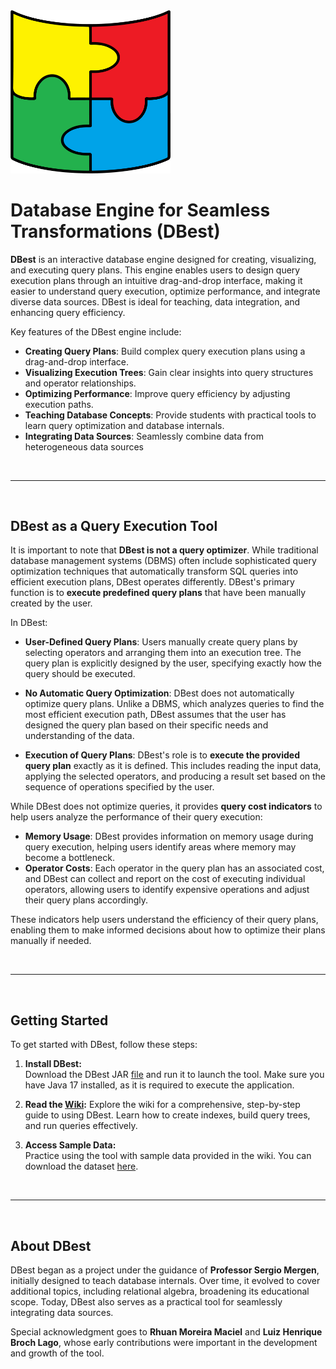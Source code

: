 <img src="./assets/images/dbest-logo2.png" alt="Logo do DBest" width="256">

# Database Engine for Seamless Transformations (DBest)

**DBest** is an interactive database engine designed for creating, visualizing, and executing query plans. This engine enables users to design query execution plans through an intuitive drag-and-drop interface, making it easier to understand query execution, optimize performance, and integrate diverse data sources. DBest is ideal for teaching, data integration, and enhancing query efficiency.


Key features of the DBest engine include:  
- **Creating Query Plans**: Build complex query execution plans using a drag-and-drop interface.  
- **Visualizing Execution Trees**: Gain clear insights into query structures and operator relationships.  
- **Optimizing Performance**: Improve query efficiency by adjusting execution paths.  
- **Teaching Database Concepts**: Provide students with practical tools to learn query optimization and database internals.  
- **Integrating Data Sources**: Seamlessly combine data from heterogeneous data sources
  
<br>

---

<br>

## DBest as a Query Execution Tool

It is important to note that **DBest is not a query optimizer**. While traditional database management systems (DBMS) often include sophisticated query optimization techniques that automatically transform SQL queries into efficient execution plans, DBest operates differently. DBest's primary function is to **execute predefined query plans** that have been manually created by the user.


In DBest:

- **User-Defined Query Plans**: Users manually create query plans by selecting operators and arranging them into an execution tree. The query plan is explicitly designed by the user, specifying exactly how the query should be executed.
  
- **No Automatic Query Optimization**: DBest does not automatically optimize query plans. Unlike a DBMS, which analyzes queries to find the most efficient execution path, DBest assumes that the user has designed the query plan based on their specific needs and understanding of the data. 

- **Execution of Query Plans**: DBest's role is to **execute the provided query plan** exactly as it is defined. This includes reading the input data, applying the selected operators, and producing a result set based on the sequence of operations specified by the user.

While DBest does not optimize queries, it provides **query cost indicators** to help users analyze the performance of their query execution:

<!-- - **Execution Time**: DBest tracks the time it takes to execute each operator and the overall query plan. -->
- **Memory Usage**: DBest provides information on memory usage during query execution, helping users identify areas where memory may become a bottleneck.
- **Operator Costs**: Each operator in the query plan has an associated cost, and DBest can collect and report on the cost of executing individual operators, allowing users to identify expensive operations and adjust their query plans accordingly.

These indicators help users understand the efficiency of their query plans, enabling them to make informed decisions about how to optimize their plans manually if needed.

<br>

---

<br>


## Getting Started

To get started with DBest, follow these steps:

1. **Install DBest:**  
   Download the DBest JAR [file](DBest.jar) and run it to launch the tool. Make sure you have Java 17 installed, as it is required to execute the application.

2. **Read the [Wiki](wiki):**
   Explore the wiki for a comprehensive, step-by-step guide to using DBest. Learn how to create indexes, build query trees, and run queries effectively.

3. **Access Sample Data:**  
   Practice using the tool with sample data provided in the wiki. You can download the dataset [here](wiki/01a%20-%20tutorial-data).

<br>

---

<br>

## About DBest

DBest began as a project under the guidance of **Professor Sergio Mergen**, initially designed to teach database internals. Over time, it evolved to cover additional topics, including relational algebra, broadening its educational scope. Today, DBest also serves as a practical tool for seamlessly integrating data sources.

Special acknowledgment goes to **Rhuan Moreira Maciel** and **Luiz Henrique Broch Lago**, whose early contributions were important in the development and growth of the tool.






